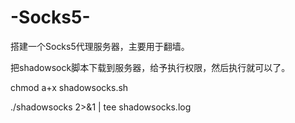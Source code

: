 # -Socks5-
搭建一个Socks5代理服务器，主要用于翻墙。

把shadowsock脚本下载到服务器，给予执行权限，然后执行就可以了。

chmod a+x shadowsocks.sh

./shadowsocks 2>&1 | tee shadowsocks.log
